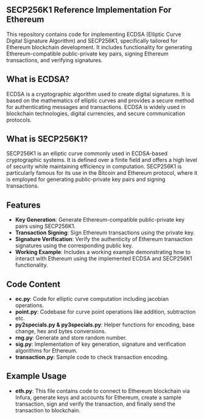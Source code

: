 ## SECP256K1 Reference Implementation For Ethereum

This repository contains code for implementing ECDSA (Elliptic Curve Digital Signature Algorithm) and SECP256K1, specifically tailored for Ethereum blockchain development. It includes functionality for generating Ethereum-compatible public-private key pairs, signing Ethereum transactions, and verifying signatures.

## What is ECDSA?
ECDSA is a cryptographic algorithm used to create digital signatures. It is based on the mathematics of elliptic curves and provides a secure method for authenticating messages and transactions. ECDSA is widely used in blockchain technologies, digital currencies, and secure communication protocols.

## What is SECP256K1?
SECP256K1 is an elliptic curve commonly used in ECDSA-based cryptographic systems. It is defined over a finite field and offers a high level of security while maintaining efficiency in computation. SECP256K1 is particularly famous for its use in the Bitcoin and Ethereum protocol, where it is employed for generating public-private key pairs and signing transactions.

## Features

- **Key Generation**: Generate Ethereum-compatible public-private key pairs using SECP256K1.
- **Transaction Signing**: Sign Ethereum transactions using the private key.
- **Signature Verification**: Verify the authenticity of Ethereum transaction signatures using the corresponding public key.
- **Working Example**: Includes a working example demonstrating how to interact with Ethereum using the implemented ECDSA and SECP256K1 functionality.

## Code Content

- **ec.py**: Code for elliptic curve computation including jacobian operations.
- **point.py**: Codebase for curve point operations like addition, subtraction etc.
- **py2specials.py & py3specials.py**: Helper functions for encoding, base change, hex and bytes conversions.
- **rng.py**: Generate and store random number.
- **sig.py**: Implementation of key generation, signature and verification algorithms for Ethereum.
- **transaction.py**: Sample code to check transaction encoding.

## Example Usage

- **eth.py**: This file contains code to connect to Ethereum blockchain via Infura, generate keys and accounts for Ethereum, create a sample transaction, sign and verify the transaction, and finally send the transaction to blockchain.
